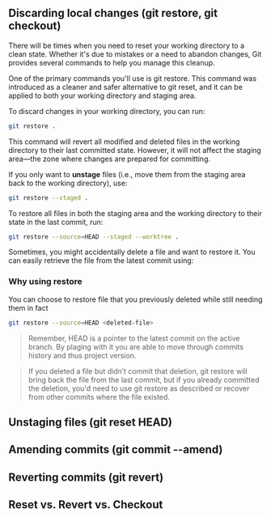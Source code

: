 ## Discarding local changes (git restore, git checkout)

There will be times when you need to reset your working directory to a clean state. Whether it's due to mistakes or a need to abandon changes, Git provides several commands to help you manage this cleanup.

One of the primary commands you'll use is git restore. This command was introduced as a cleaner and safer alternative to git reset, and it can be applied to both your working directory and staging area.

To discard changes in your working directory, you can run:

```sh
git restore .
```

This command will revert all modified and deleted files in the working directory to their last committed state. However, it will not affect the staging area—the zone where changes are prepared for committing.

If you only want to **unstage** files (i.e., move them from the staging area back to the working directory), use:

```sh
git restore --staged .
```

To restore all files in both the staging area and the working directory to their state in the last commit, run:

```sh
git restore --source=HEAD --staged --worktree .
```

Sometimes, you might accidentally delete a file and want to restore it. You can easily retrieve the file from the latest commit using:

### Why using restore

You can choose to restore file that you previously deleted while still needing them in fact

```sh
git restore --source=HEAD <deleted-file>
```

> Remember, HEAD is a pointer to the latest commit on the active branch. By plaging with it you are able to move through commits history and thus project version.

> If you deleted a file but didn’t commit that deletion, git restore will bring back the file from the last commit, but if you already committed the deletion, you'd need to use git restore as described or recover from other commits where the file existed.

## Unstaging files (git reset HEAD)

## Amending commits (git commit --amend)

## Reverting commits (git revert)

## Reset vs. Revert vs. Checkout
